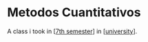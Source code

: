 ---
---

# Metodos Cuantitativos

A class i took in [[7th semester]] in [[university]].


[//begin]: # "Autogenerated link references for markdown compatibility"
[7th semester]: ../7th-semester "7th-semester"
[university]: ../../university "University"
[//end]: # "Autogenerated link references"